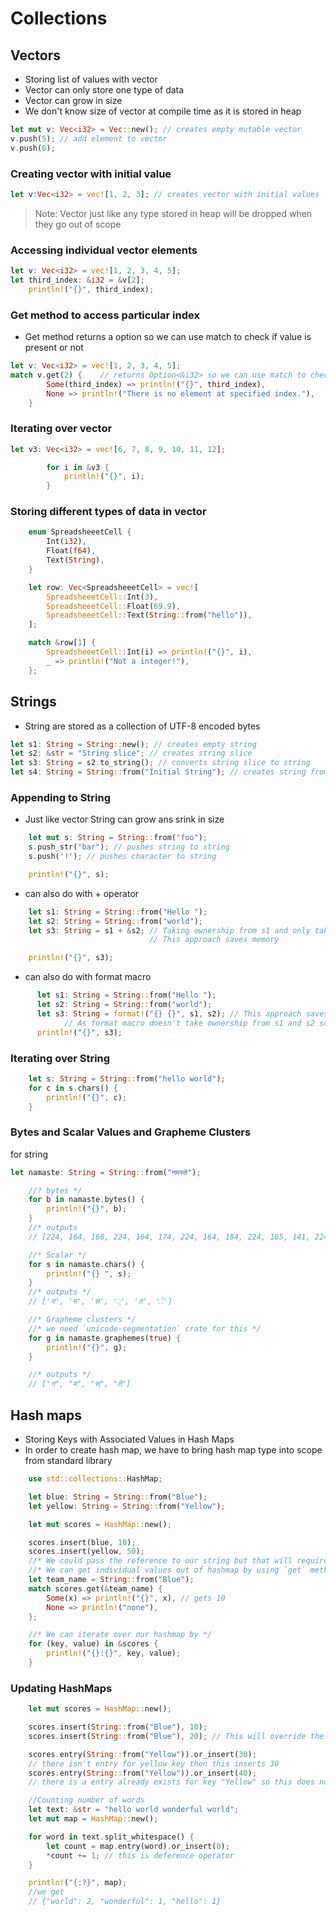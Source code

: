 # Collections

## Vectors

- Storing list of values with vector
- Vector can only store one type of data
- Vector can grow in size
- We don't know size of vector at compile time as it is stored in heap

```rust
let mut v: Vec<i32> = Vec::new(); // creates empty mutable vector
v.push(5); // add element to vector
v.push(6);
```

### Creating vector with initial value

```rust
let v:Vec<i32> = vec![1, 2, 3]; // creates vector with initial values
```

> Note: Vector just like any type stored in heap will be dropped when they go out of scope

### Accessing individual vector elements

```rust
let v: Vec<i32> = vec![1, 2, 3, 4, 5];
let third_index: &i32 = &v[2];
    println!("{}", third_index);
```

### Get method to access particular index

- Get method returns a option so we can use match to check if value is present or not

```rust
let v: Vec<i32> = vec![1, 2, 3, 4, 5];
match v.get(2) {    // returns Option<&i32> so we can use match to check if value is present or not
        Some(third_index) => println!("{}", third_index),
        None => println!("There is no element at specified index."),
    }
```

### Iterating over vector

```rust
let v3: Vec<i32> = vec![6, 7, 8, 9, 10, 11, 12];

        for i in &v3 {
            println!("{}", i);
        }
```

### Storing different types of data in vector

```rust
    enum SpreadsheeetCell {
        Int(i32),
        Float(f64),
        Text(String),
    }

    let row: Vec<SpreadsheeetCell> = vec![
        SpreadsheeetCell::Int(3),
        SpreadsheeetCell::Float(69.9),
        SpreadsheeetCell::Text(String::from("hello")),
    ];

    match &row[1] {
        SpreadsheeetCell::Int(i) => println!("{}", i),
        _ => println!("Not a integer!"),
    };
```

## Strings

- String are stored as a collection of UTF-8 encoded bytes

```rust
let s1: String = String::new(); // creates empty string
let s2: &str = "String slice"; // creates string slice
let s3: String = s2.to_string(); // converts string slice to string
let s4: String = String::from("Initial String"); // creates string from string slice
```

### Appending to String

- Just like vector String can grow ans srink in size

```rust
    let mut s: String = String::from("foo");
    s.push_str("bar"); // pushes string to string
    s.push('!'); // pushes character to string

    println!("{}", s);
```

- can also do with + operator

```rust
    let s1: String = String::from("Hello ");
    let s2: String = String::from("world");
    let s3: String = s1 + &s2; // Taking ownership from s1 and only taking reference from s2
                               // This approach saves memory

    println!("{}", s3);
```

- can also do with format macro

```rust
      let s1: String = String::from("Hello ");
      let s2: String = String::from("world");
      let s3: String = format!("{} {}", s1, s2); // This approach saves memory
            // As format macro doesn't take ownership from s1 and s2 so we can use s1 and s2 after this
      println!("{}", s3);
```

### Iterating over String

```rust
    let s: String = String::from("hello world");
    for c in s.chars() {
        println!("{}", c);
    }
```

### Bytes and Scalar Values and Grapheme Clusters

for string

```rust
let namaste: String = String::from("नमस्ते");

    //? bytes */
    for b in namaste.bytes() {
        println!("{}", b);
    }
    //* outputs
    // [224, 164, 168, 224, 164, 174, 224, 164, 184, 224, 165, 141, 224, 164, 164, 224, 165, 135]

    //* Scalar */
    for s in namaste.chars() {
        println!("{} ", s);
    }
    //* outputs */
    // ['न', 'म', 'स', '्', 'त', 'े']

    //* Grapheme clusters */
    //* we need `unicode-segmentation` crate for this */
    for g in namaste.graphemes(true) {
        println!("{}", g);
    }

    //* outputs */
    // ["न", "म", "स्", "ते"]
```

## Hash maps

- Storing Keys with Associated Values in Hash Maps
- In order to create hash map, we have to bring hash map type into scope from standard library

```rust
    use std::collections::HashMap;
```

```rust
    let blue: String = String::from("Blue");
    let yellow: String = String::from("Yellow");

    let mut scores = HashMap::new();

    scores.insert(blue, 10);
    scores.insert(yellow, 50);
    //* We could pass the reference to our string but that will require the use of lifetimes which is in chapter 10 */
    //* We can get individual values out of hashmap by using `get` method and specifying the key */
    let team_name = String::from("Blue");
    match scores.get(&team_name) {
        Some(x) => println!("{}", x), // gets 10
        None => println!("none"),
    };

    //* We can iterate over our hashmap by */
    for (key, value) in &scores {
        println!("{}:{}", key, value);
    }
```

### Updating HashMaps

```rust
    let mut scores = HashMap::new();

    scores.insert(String::from("Blue"), 10);
    scores.insert(String::from("Blue"), 20); // This will override the Blue key with the value 20

    scores.entry(String::from("Yellow")).or_insert(30);
    // there isn't entry for yellow key then this inserts 30
    scores.entry(String::from("Yellow")).or_insert(40);
    // there is a entry already exists for key "Yellow" so this does nothing

    //Counting number of words
    let text: &str = "hello world wonderful world";
    let mut map = HashMap::new();

    for word in text.split_whitespace() {
        let count = map.entry(word).or_insert(0);
        *count += 1; // this is deference operator
    }

    println!("{:?}", map);
    //we get
    // {"world": 2, "wonderful": 1, "hello": 1}
```
